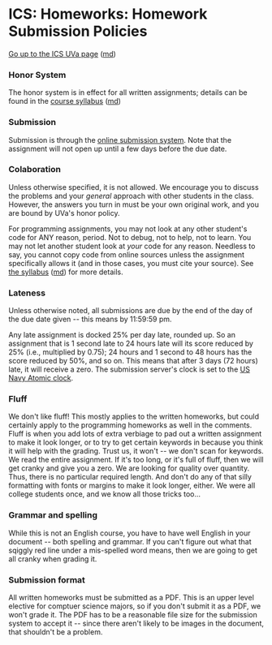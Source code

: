 ICS: Homeworks: Homework Submission Policies
============================================

[Go up to the ICS UVa page](index.html) ([md](index.md))


### Honor System

The honor system is in effect for all written assignments; details can
be found in the [course syllabus](syllabus.html) ([md](syllabus.md))


### Submission

Submission is through the [online submission system](https://libra.cs.virginia.edu/~pedagogy/submit.php).  Note that the assignment will not open up until a few days before the due date.


### Colaboration

Unless otherwise specified, it is not allowed.  We encourage you to
discuss the problems and your *general* approach with other students in
the class. However, the answers you turn in must be your own original
work, and you are bound by UVa's honor policy.

For programming assignments, you may not look at any other student's
code for ANY reason, period.  Not to debug, not to help, not to learn.
You may not let another student look at *your* code for any reason.
Needless to say, you cannot copy code from online sources unless the
assignment specifically allows it (and in those cases, you must cite
your source).  See [the syllabus](../uva/syllabus.html)
([md](../uva/syllabus.md)) for more details.

### Lateness

Unless otherwise noted, all submissions are due by the end of the day
of the due date given -- this means by 11:59:59 pm.

Any late assignment is docked 25% per day late, rounded up.  So an
assignment that is 1 second late to 24 hours late will its score
reduced by 25% (i.e., multiplied by 0.75); 24 hours and 1 second to 48
hours has the score reduced by 50%, and so on.  This means that after
3 days (72 hours) late, it will receive a zero.  The submission
server's clock is set to the [US Navy Atomic clock](https://time.gov).


### Fluff

We don't like fluff!  This mostly applies to the written homeworks,
but could certainly apply to the programming homeworks as well in the
comments.  Fluff is when you add lots of extra verbiage to pad out a
written assignment to make it look longer, or to try to get certain
keywords in because you think it will help with the grading.  Trust
us, it won't -- we don't scan for keywords.  We read the entire
assignment.  If it's too long, or it's full of fluff, then we will get
cranky and give you a zero.  We are looking for quality over quantity.
Thus, there is no particular required length.  And don't do any of
that silly formatting with fonts or margins to make it look longer,
either.  We were all college students once, and we know all those
tricks too...


### Grammar and spelling

While this is not an English course, you have to have well English in
your document -- both spelling and grammar.  If you can't figure out
what that sqiggly red line under a mis-spelled word means, then we are
going to get all cranky when grading it.


### Submission format

All written homeworks must be submitted as a PDF.  This is an upper
level elective for comptuer science majors, so if you don't submit it
as a PDF, we won't grade it.  The PDF has to be a reasonable file size
for the submission system to accept it -- since there aren't likely to
be images in the document, that shouldn't be a problem.
